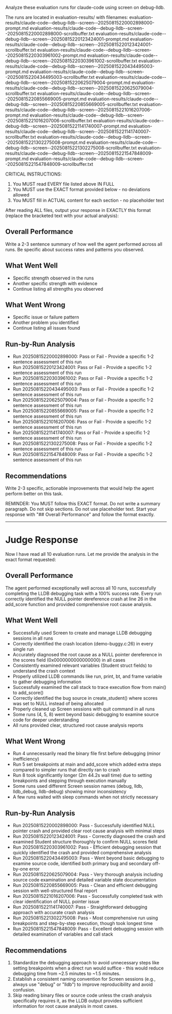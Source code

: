 Analyze these evaluation runs for claude-code using screen on debug-lldb.

The runs are located in evaluation-results/ with filenames:
evaluation-results/claude-code--debug-lldb--screen--20250815220002898000-prompt.md
evaluation-results/claude-code--debug-lldb--screen--20250815220002898000-scrollbuffer.txt
evaluation-results/claude-code--debug-lldb--screen--20250815220123424001-prompt.md
evaluation-results/claude-code--debug-lldb--screen--20250815220123424001-scrollbuffer.txt
evaluation-results/claude-code--debug-lldb--screen--20250815220303961002-prompt.md
evaluation-results/claude-code--debug-lldb--screen--20250815220303961002-scrollbuffer.txt
evaluation-results/claude-code--debug-lldb--screen--20250815220434495003-prompt.md
evaluation-results/claude-code--debug-lldb--screen--20250815220434495003-scrollbuffer.txt
evaluation-results/claude-code--debug-lldb--screen--20250815220625079004-prompt.md
evaluation-results/claude-code--debug-lldb--screen--20250815220625079004-scrollbuffer.txt
evaluation-results/claude-code--debug-lldb--screen--20250815220855669005-prompt.md
evaluation-results/claude-code--debug-lldb--screen--20250815220855669005-scrollbuffer.txt
evaluation-results/claude-code--debug-lldb--screen--20250815221016207006-prompt.md
evaluation-results/claude-code--debug-lldb--screen--20250815221016207006-scrollbuffer.txt
evaluation-results/claude-code--debug-lldb--screen--20250815221141740007-prompt.md
evaluation-results/claude-code--debug-lldb--screen--20250815221141740007-scrollbuffer.txt
evaluation-results/claude-code--debug-lldb--screen--20250815221302275008-prompt.md
evaluation-results/claude-code--debug-lldb--screen--20250815221302275008-scrollbuffer.txt
evaluation-results/claude-code--debug-lldb--screen--20250815221547848009-prompt.md
evaluation-results/claude-code--debug-lldb--screen--20250815221547848009-scrollbuffer.txt

CRITICAL INSTRUCTIONS:
1. You MUST read EVERY file listed above IN FULL
2. You MUST use the EXACT format provided below - no deviations allowed
3. You MUST fill in ACTUAL content for each section - no placeholder text

After reading ALL files, output your response in EXACTLY this format (replace the bracketed text with your actual analysis):

## Overall Performance
Write a 2-3 sentence summary of how well the agent performed across all runs. Be specific about success rates and patterns you observed.

## What Went Well
- Specific strength observed in the runs
- Another specific strength with evidence
- Continue listing all strengths you observed

## What Went Wrong  
- Specific issue or failure pattern
- Another problem you identified
- Continue listing all issues found

## Run-by-Run Analysis
- Run 20250815220002898000: Pass or Fail - Provide a specific 1-2 sentence assessment of this run
- Run 20250815220123424001: Pass or Fail - Provide a specific 1-2 sentence assessment of this run
- Run 20250815220303961002: Pass or Fail - Provide a specific 1-2 sentence assessment of this run
- Run 20250815220434495003: Pass or Fail - Provide a specific 1-2 sentence assessment of this run
- Run 20250815220625079004: Pass or Fail - Provide a specific 1-2 sentence assessment of this run
- Run 20250815220855669005: Pass or Fail - Provide a specific 1-2 sentence assessment of this run
- Run 20250815221016207006: Pass or Fail - Provide a specific 1-2 sentence assessment of this run
- Run 20250815221141740007: Pass or Fail - Provide a specific 1-2 sentence assessment of this run
- Run 20250815221302275008: Pass or Fail - Provide a specific 1-2 sentence assessment of this run
- Run 20250815221547848009: Pass or Fail - Provide a specific 1-2 sentence assessment of this run

## Recommendations
Write 2-3 specific, actionable improvements that would help the agent perform better on this task.

REMINDER: You MUST follow this EXACT format. Do not write a summary paragraph. Do not skip sections. Do not use placeholder text. Start your response with "## Overall Performance" and follow the format exactly.

---

# Judge Response

Now I have read all 10 evaluation runs. Let me provide the analysis in the exact format requested:

## Overall Performance
The agent performed exceptionally well across all 10 runs, successfully completing the LLDB debugging task with a 100% success rate. Every run correctly identified the NULL pointer dereference crash at line 26 in the add_score function and provided comprehensive root cause analysis.

## What Went Well
- Successfully used Screen to create and manage LLDB debugging sessions in all runs
- Correctly identified the crash location (demo-buggy.c:26) in every single run
- Accurately diagnosed the root cause as a NULL pointer dereference in the scores field (0x0000000000000000) in all cases
- Consistently examined relevant variables (Student struct fields) to understand the crash context
- Properly utilized LLDB commands like run, print, bt, and frame variable to gather debugging information
- Successfully examined the call stack to trace execution flow from main() to add_score()
- Correctly identified the bug source in create_student() where scores was set to NULL instead of being allocated
- Properly cleaned up Screen sessions with quit command in all runs
- Some runs (4, 5, 8) went beyond basic debugging to examine source code for deeper understanding
- All runs provided clear, structured root cause analysis reports

## What Went Wrong
- Run 4 unnecessarily read the binary file first before debugging (minor inefficiency)
- Run 5 set breakpoints at main and add_score which added extra steps compared to simpler runs that directly ran to crash
- Run 8 took significantly longer (2m 44.2s wall time) due to setting breakpoints and stepping through execution manually
- Some runs used different Screen session names (debug, lldb, lldb_debug, lldb-debug) showing minor inconsistency
- A few runs waited with sleep commands when not strictly necessary

## Run-by-Run Analysis
- Run 20250815220002898000: Pass - Successfully identified NULL pointer crash and provided clear root cause analysis with minimal steps
- Run 20250815220123424001: Pass - Correctly diagnosed the crash and examined Student structure thoroughly to confirm NULL scores field
- Run 20250815220303961002: Pass - Efficient debugging session that quickly identified the crash and provided comprehensive analysis
- Run 20250815220434495003: Pass - Went beyond basic debugging to examine source code, identified both primary bug and secondary off-by-one error
- Run 20250815220625079004: Pass - Very thorough analysis including source code examination and detailed variable state documentation
- Run 20250815220855669005: Pass - Clean and efficient debugging session with well-structured final report
- Run 20250815221016207006: Pass - Successfully completed task with clear identification of NULL pointer issue
- Run 20250815221141740007: Pass - Straightforward debugging approach with accurate crash analysis
- Run 20250815221302275008: Pass - Most comprehensive run using breakpoints and step-by-step execution, though took longest time
- Run 20250815221547848009: Pass - Excellent debugging session with detailed examination of variables and call stack

## Recommendations
1. Standardize the debugging approach to avoid unnecessary steps like setting breakpoints when a direct run would suffice - this would reduce debugging time from ~2.5 minutes to ~1.5 minutes.
2. Establish a consistent naming convention for Screen sessions (e.g., always use "debug" or "lldb") to improve reproducibility and avoid confusion.
3. Skip reading binary files or source code unless the crash analysis specifically requires it, as the LLDB output provides sufficient information for root cause analysis in most cases.